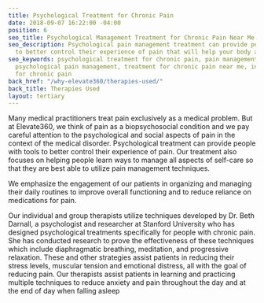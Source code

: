 ```yaml
---
title: Psychological Treatment for Chronic Pain
date: 2018-09-07 16:22:00 -04:00
position: 6
seo_title: Psychological Management Treatment for Chronic Pain Near Me
seo_description: Psychological pain management treatment can provide people with tools
  to better control their experience of pain that will help your body and your mind. 
seo_keywords: psychological treatment for chronic pain, pain management psychotherapy,
  psychological pain management, treatment for chronic pain near me, individual therapy
  for chronic pain
back_href: "/why-elevate360/therapies-used/"
back_title: Therapies Used
layout: tertiary
---
```


Many medical practitioners treat pain exclusively as a medical problem.  But at Elevate360, we think of pain as a biopsychosocial condition and we pay careful attention to the psychological and social aspects of pain in the context of the medical disorder. Psychological treatment can provide people with tools to better control their experience of pain.  Our treatment also focuses on helping people learn ways to manage all aspects of self-care so that they are best able to utilize pain management techniques.

We emphasize the engagement of our patients in organizing and managing their daily routines to improve overall functioning and to reduce reliance on medications for pain.

Our individual and group therapists utilize techniques developed by Dr. Beth Darnall, a psychologist and researcher at Stanford University who has designed psychological treatments specifically for people with chronic pain.  She has conducted research to prove the effectiveness of these techniques which include diaphragmatic breathing, meditation, and progressive relaxation.  These and other strategies assist patients in reducing their stress levels, muscular tension and emotional distress, all with the goal of reducing pain.  Our therapists assist patients in learning and practicing multiple techniques to reduce anxiety and pain throughout the day and at the end of day when falling asleep
